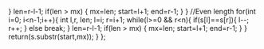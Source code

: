 }
len=r-l-1;
if(len > mx)
{
mx=len;
start=l+1;
end=r-1;
}
}
//Even length
for(int i=0; i<n-1;i++){
int l,r, len;
l=i; r=i+1;
while(l>=0 && r<n){
if(s[l]==s[r]){
l--; r++;
}
else
break;
}
len=r-l-1;
if(len > mx)
{
mx=len;
start=l+1;
end=r-1;
}
}
return(s.substr(start,mx));
}
};